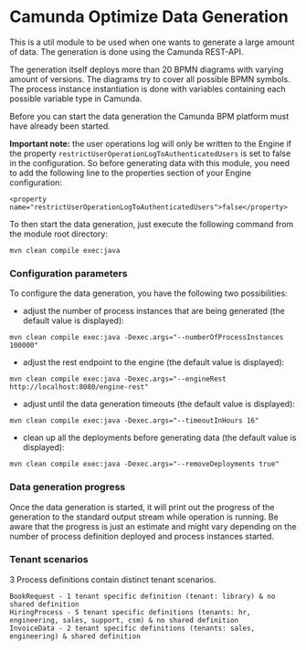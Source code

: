 # Camunda Optimize Data Generation

This is a util module to be used when one wants to generate a
large amount of data. The generation is done using the Camunda
REST-API.

The generation itself deploys more than 20 BPMN diagrams with
varying amount of versions. The diagrams try to cover all possible
BPMN symbols. The process instance instantiation is done
with variables containing each possible variable type in Camunda.

Before you can start the data generation the Camunda BPM platform
must have already been started.  

**Important note:** the user operations log will only be written to the Engine if the property `restrictUserOperationLogToAuthenticatedUsers` is set to false in the configuration. So before generating data with this module, you need to add the following line to the properties section of your Engine configuration:
```
<property name="restrictUserOperationLogToAuthenticatedUsers">false</property>
```
To then start the data generation,
just execute the following command from the module root directory:
```
mvn clean compile exec:java
```

### Configuration parameters

To configure the data generation, you have the following two possibilities:

* adjust the number of process instances that are being generated (the default value is displayed):
```
mvn clean compile exec:java -Dexec.args="--numberOfProcessInstances 100000"
```

* adjust the rest endpoint to the engine (the default value is displayed):

```
mvn clean compile exec:java -Dexec.args="--engineRest http://localhost:8080/engine-rest"
```

* adjust until the data generation timeouts (the default value is displayed):

```
mvn clean compile exec:java -Dexec.args="--timeoutInHours 16"
```

* clean up all the deployments before generating data (the default value is displayed):

```
mvn clean compile exec:java -Dexec.args="--removeDeployments true"
```

### Data generation progress

Once the data generation is started, it will print out the progress of
the generation to the standard output stream while operation is running.
Be aware that the progress is just an estimate and might vary depending
on the number of process definition deployed and process instances
started.

### Tenant scenarios

3 Process definitions contain distinct tenant scenarios.

```
BookRequest - 1 tenant specific definition (tenant: library) & no shared definition
HiringProcess - 5 tenant specific definitions (tenants: hr, engineering, sales, support, csm) & no shared definition
InvoiceData - 2 tenant specific definitions (tenants: sales, engineering) & shared definition

```



